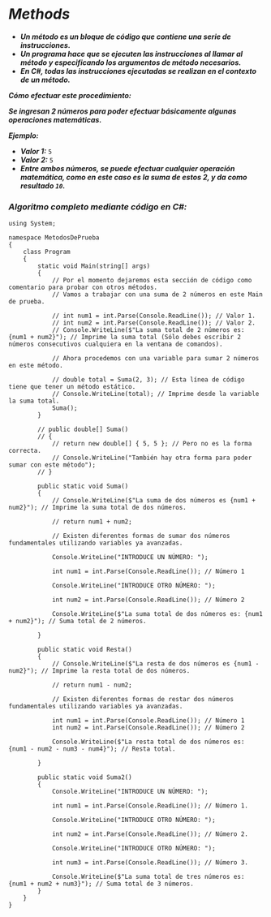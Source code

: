# _Methods_

- **_Un método es un bloque de código que contiene una serie de instrucciones._**
- **_Un programa hace que se ejecuten las instrucciones al llamar al método y especificando los argumentos de método necesarios._**
- **_En C#, todas las instrucciones ejecutadas se realizan en el contexto de un método._**

**_Cómo efectuar este procedimiento:_**

**_Se ingresan 2 números para poder efectuar básicamente algunas operaciones matemáticas._**

**_Ejemplo:_**

- **_Valor 1:_** ```5```
- **_Valor 2:_** ```5```
- **_Entre ambos números, se puede efectuar cualquier operación matemática, como en este caso es la suma de estos 2, y da como resultado ```10```._**

### _Algoritmo completo mediante código en C#:_
```
﻿using System;

namespace MetodosDePrueba
{
    class Program
    {
        static void Main(string[] args)
        {
            // Por el momento dejaremos esta sección de código como comentario para probar con otros métodos.
            // Vamos a trabajar con una suma de 2 números en este Main de prueba.

            // int num1 = int.Parse(Console.ReadLine()); // Valor 1.
            // int num2 = int.Parse(Console.ReadLine()); // Valor 2.
            // Console.WriteLine($"La suma total de 2 números es: {num1 + num2}"); // Imprime la suma total (Sólo debes escribir 2 números consecutivos cualquiera en la ventana de comandos).

            // Ahora procedemos con una variable para sumar 2 números en este método.

            // double total = Suma(2, 3); // Esta línea de código tiene que tener un método estático.
            // Console.WriteLine(total); // Imprime desde la variable la suma total.
            Suma();
        }

        // public double[] Suma()
        // {
            // return new double[] { 5, 5 }; // Pero no es la forma correcta.
            // Console.WriteLine("También hay otra forma para poder sumar con este método");
        // }

        public static void Suma()
        {
            // Console.WriteLine($"La suma de dos números es {num1 + num2}"); // Imprime la suma total de dos números.

            // return num1 + num2;

            // Existen diferentes formas de sumar dos números fundamentales utilizando variables ya avanzadas.

            Console.WriteLine("INTRODUCE UN NÚMERO: ");

            int num1 = int.Parse(Console.ReadLine()); // Número 1

            Console.WriteLine("INTRODUCE OTRO NÚMERO: ");

            int num2 = int.Parse(Console.ReadLine()); // Número 2

            Console.WriteLine($"La suma total de dos números es: {num1 + num2}"); // Suma total de 2 números.

        }

        public static void Resta()
        {
            // Console.WriteLine($"La resta de dos números es {num1 - num2}"); // Imprime la resta total de dos números.

            // return num1 - num2;

            // Existen diferentes formas de restar dos números fundamentales utilizando variables ya avanzadas.

            int num1 = int.Parse(Console.ReadLine()); // Número 1
            int num2 = int.Parse(Console.ReadLine()); // Número 2

            Console.WriteLine($"La resta total de dos números es: {num1 - num2 - num3 - num4}"); // Resta total.

        }

        public static void Suma2()
        {
            Console.WriteLine("INTRODUCE UN NÚMERO: ");

            int num1 = int.Parse(Console.ReadLine()); // Número 1.

            Console.WriteLine("INTRODUCE OTRO NÚMERO: ");

            int num2 = int.Parse(Console.ReadLine()); // Número 2.

            Console.WriteLine("INTRODUCE OTRO NÚMERO: ");

            int num3 = int.Parse(Console.ReadLine()); // Número 3.

            Console.WriteLine($"La suma total de tres números es: {num1 + num2 + num3}"); // Suma total de 3 números.
        }
    }
}
```
